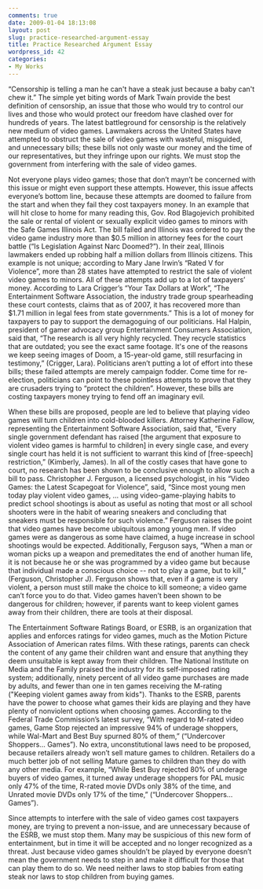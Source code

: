 ```yaml
---
comments: true
date: 2009-01-04 18:13:08
layout: post
slug: practice-researched-argument-essay
title: Practice Researched Argument Essay
wordpress_id: 42
categories:
- My Works
---
```


“Censorship is telling a man he can't have a steak just because a baby can't chew it.” The simple yet biting words of Mark Twain provide the best definition of censorship, an issue that those who would try to control our lives and those who would protect our freedom have clashed over for hundreds of years. The latest battleground for censorship is the relatively new medium of video games. Lawmakers across the United States have attempted to obstruct the sale of video games with wasteful, misguided, and unnecessary bills; these bills not only waste our money and the time of our representatives, but they infringe upon our rights. We must stop the government from interfering with the sale of video games.




  
Not everyone plays video games; those that don’t mayn’t be concerned with this issue or might even support these attempts. However, this issue affects everyone’s bottom line, because these attempts are doomed to failure from the start and when they fail they cost taxpayers money. In an example that will hit close to home for many reading this, Gov. Rod Blagojevich prohibited the sale or rental of violent or sexually explicit video games to minors with the Safe Games Illinois Act. The bill failed and Illinois was ordered to pay the video game industry more than $0.5 million in attorney fees for the court battle (“Is Legislation Against Narc Doomed?”). In their zeal, Illinois lawmakers ended up robbing half a million dollars from Illinois citizens. This example is not unique; according to Mary Jane Irwin’s “Rated V for Violence”, more than 28 states have attempted to restrict the sale of violent video games to minors. All of these attempts add up to a lot of taxpayers’ money. According to Lara Crigger’s “Your Tax Dollars at Work”, “The Entertainment Software Association, the industry trade group spearheading these court contests, claims that as of 2007, it has recovered more than $1.71 million in legal fees from state governments.” This is a lot of money for taxpayers to pay to support the demagoguing of our politicians. Hal Halpin, president of gamer advocacy group Entertainment Consumers Association, said that, “The research is all very highly recycled. They recycle statistics that are outdated; you see the exact same footage. It's one of the reasons we keep seeing images of Doom, a 15-year-old game, still resurfacing in testimony,” (Crigger, Lara). Politicians aren’t putting a lot of effort into these bills; these failed attempts are merely campaign fodder. Come time for re-election, politicians can point to these pointless attempts to prove that they are crusaders trying to “protect the children”. However, these bills are costing taxpayers money trying to fend off an imaginary evil.




  
When these bills are proposed, people are led to believe that playing video games will turn children into cold-blooded killers. Attorney Katherine Fallow, representing the Entertainment Software Association, said that, “Every single government defendant has raised [the argument that exposure to violent video games is harmful to children] in every single case, and every single court has held it is not sufficient to warrant this kind of [free-speech] restriction,” (Kimberly, James). In all of the costly cases that have gone to court, no research has been shown to be conclusive enough to allow such a bill to pass. Christopher J. Ferguson, a licensed psychologist, in his “Video Games: the Latest Scapegoat for Violence”, said, “Since most young men today play violent video games, … using video-game-playing habits to predict school shootings is about as useful as noting that most or all school shooters were in the habit of wearing sneakers and concluding that sneakers must be responsible for such violence.” Ferguson raises the point that video games have become ubiquitous among young men. If video games were as dangerous as some have claimed, a huge increase in school shootings would be expected. Additionally, Ferguson says, “When a man or woman picks up a weapon and premeditates the end of another human life, it is not because he or she was programmed by a video game but because that individual made a conscious choice -- not to play a game, but to kill,” (Ferguson, Christopher J). Ferguson shows that, even if a game is very violent, a person must still make the choice to kill someone; a video game can’t force you to do that. Video games haven’t been shown to be dangerous for children; however, if parents want to keep violent games away from their children, there are tools at their disposal.




  
The Entertainment Software Ratings Board, or ESRB, is an organization that applies and enforces ratings for video games, much as the Motion Picture Association of American rates films. With these ratings, parents can check the content of any game their children want and ensure that anything they deem unsuitable is kept away from their children. The National Institute on Media and the Family praised the industry for its self-imposed rating system; additionally, ninety percent of all video game purchases are made by adults, and fewer than one in ten games receiving the M-rating ("Keeping violent games away from kids"). Thanks to the ESRB, parents have the power to choose what games their kids are playing and they have plenty of nonviolent options when choosing games. According to the Federal Trade Commission’s latest survey, “With regard to M-rated video games, Game Stop rejected an impressive 94% of underage shoppers, while Wal-Mart and Best Buy spurned 80% of them,” (“Undercover Shoppers… Games”). No extra, unconstitutional laws need to be proposed, because retailers already won’t sell mature games to children. Retailers do a much better job of not selling Mature games to children than they do with any other media. For example, “While Best Buy rejected 80% of underage buyers of video games, it turned away underage shoppers for PAL music only 47% of the time, R-rated movie DVDs only 38% of the time, and Unrated movie DVDs only 17% of the time,” (“Undercover Shoppers… Games”).




  
Since attempts to interfere with the sale of video games cost taxpayers money, are trying to prevent a non-issue, and are unnecessary because of the ESRB, we must stop them. Many may be suspicious of this new form of entertainment, but in time it will be accepted and no longer recognized as a threat. Just because video games shouldn’t be played by everyone doesn’t mean the government needs to step in and make it difficult for those that can play them to do so. We need neither laws to stop babies from eating steak nor laws to stop children from buying games.  

